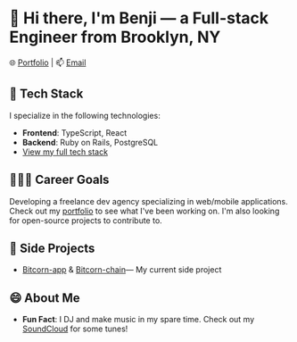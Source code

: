# 👋 Hi there, I'm Benji — a Full-stack Engineer from Brooklyn, NY

🌐 [Portfolio](https://benjithompson.netlify.app) | 📫 [Email](mailto:thompson.benji@gmail.com)

## 🧠 Tech Stack

I specialize in the following technologies:

- **Frontend**: TypeScript, React
- **Backend**: Ruby on Rails, PostgreSQL
- [View my full tech stack](https://github.com/benjipt/fullstack-portfolio/blob/main/README.md)

## 👩🏼‍💻 Career Goals

Developing a freelance dev agency specializing in web/mobile applications. Check out my [portfolio](https://benjithompson.netlify.app) to see what I've been working on. I'm also looking for open-source projects to contribute to.

## 🔭 Side Projects

- [Bitcorn-app](https://github.com/benjipt/bitcorn-app) & [Bitcorn-chain](https://github.com/benjipt/bitcorn-chain)— My current side project

## 😄 About Me

- **Fun Fact**: I DJ and make music in my spare time. Check out my [SoundCloud](https://soundcloud.com/ferian_i) for some tunes!
